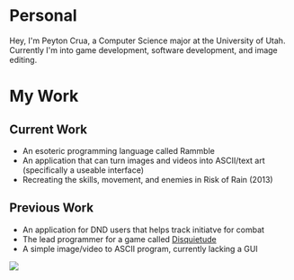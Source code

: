 # Personal
Hey, I'm Peyton Crua, a Computer Science major at the University of Utah. Currently I'm into game development, software development, and image editing.

# My Work
## Current Work
- An esoteric programming language called Rammble
- An application that can turn images and videos into ASCII/text art (specifically a useable interface)
- Recreating the skills, movement, and enemies in Risk of Rain (2013)

## Previous Work
- An application for DND users that helps track initiatve for combat
- The lead programmer for a game called [Disquietude](https://stickguy101.itch.io/disquietude)
- A simple image/video to ASCII program, currently lacking a GUI

![](https://media.discordapp.net/attachments/1051073064651194408/1139612749165510696/image.png?ex=65a17814&is=658f0314&hm=929861cade0d6215e6fc2ec3052f4813070df3ce1d38628693c02620307f2388&=&format=webp&quality=lossless&width=702&height=612)


<!--
**PeytonC27/PeytonC27** is a ✨ _special_ ✨ repository because its `README.md` (this file) appears on your GitHub profile.

Here are some ideas to get you started:

- 🔭 I’m currently working on ...
- 🌱 I’m currently learning ...
- 👯 I’m looking to collaborate on ...
- 🤔 I’m looking for help with ...
- 💬 Ask me about ...
- 📫 How to reach me: ...
- 😄 Pronouns: ...
- ⚡ Fun fact: ...
-->
